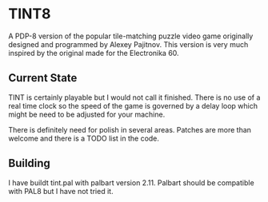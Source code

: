 TINT8
=====
A PDP-8 version of the popular tile-matching puzzle 
video game originally designed and programmed by 
Alexey Pajitnov. This version is very much inspired 
by the original made for the Electronika 60.

Current State
-------------
TINT is certainly playable but I would not call it 
finished. There is no use of a real time clock so the 
speed of the game is governed by a delay loop which 
might be need to be adjusted for your machine.

There is definitely need for polish in several areas. 
Patches are more than welcome and there is a TODO 
list in the code.

Building 
-------- 
I have buildt tint.pal with palbart 
version 2.11. Palbart should be compatible with PAL8 
but I have not tried it.

